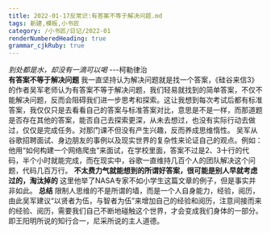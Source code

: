 ```yaml
---
title: 2022-01-17反常识:有答案不等于解决问题.md
tags: 新建,模板,小书匠
category: /小书匠/日记/2022-01
renderNumberedHeading: true
grammar_cjkRuby: true
---
```

*到处都是水，却没有一滴可以喝*
                                                                 ---柯勒律治      
**有答案不等于解决问题**
              我一直坚持认为解决问题就是找一个答案，《硅谷来信3》的作者吴军老师认为有答案不等于解决问题，我们轻易就找到的简单答案，不仅不能解决问题，反而会阻碍我们进一步思考和探索。这让我想到每次考试后都有标准答案，我仅仅只是去看看自己的答案与标准答案对比，意思是不是一样，而那道题是否存在其他的答案，能否自己去探索更深，从未去想过，也没有实际行动去做过，仅仅是完成任务。对那门课不但没有产生兴趣，反而养成思维惰性。
			  吴军从谷歌招聘面试、身边朋友的事例以及现实世界的复杂性来论证自己的观点。例如：他用“如何构建一个网络爬虫”来面试，在学校里面，答案不过是2、3十行的代码，半个小时就能完成，而在现实中，谷歌一直维持几百个人的团队解决这个问题，代码几百万行。
**不太费力气就能想到的所谓好答案，很可能是别人早就考虑过的，淘汰掉的**
这里他举了NASA专家不如小学生这篇文章的例子，但是事实并非如此。
**总结**
  限制人思维的不是所谓的墙，而是一个人自身能力，经验，阅历，由此吴军建议“以贤者为伍，与智者为伍”来增加自己的经验和阅历，注意间接而来的经验、阅历，需要我们自己不断地碰触这个世界，才会变成我们身体的一部分。即王阳明所说的知行合一，尼采所说的主人道德。